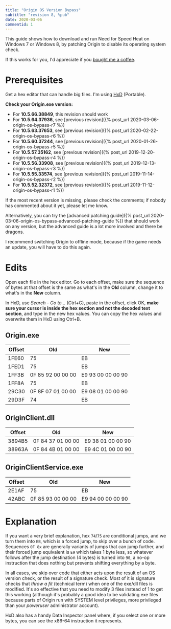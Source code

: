 ```yaml
---
title: "Origin OS Version Bypass"
subtitle: "revision 8, %pub"
date: 2020-03-06
commentid: 1
---
```


This guide shows how to download and run Need for Speed Heat on Windows 7 or Windows 8, by patching Origin to disable its operating system check.

If this works for you, I'd appreciate if you [bought me a coffee](https://ko-fi.com/chylex).

# Prerequisites

Get a hex editor that can handle big files. I'm using [HxD](https://mh-nexus.de/en/hxd/) (Portable).

**Check your Origin.exe version:**
- For **10.5.66.38849**, this revision should work
- For **10.5.64.37936**, see [previous revision]({% post_url 2020-03-06-origin-os-bypass-r7 %})
- For **10.5.63.37653**, see [previous revision]({% post_url 2020-02-22-origin-os-bypass-r6 %})
- For **10.5.60.37244**, see [previous revision]({% post_url 2020-01-26-origin-os-bypass-r5 %})
- For **10.5.57.35162**, see [previous revision]({% post_url 2019-12-20-origin-os-bypass-r4 %})
- For **10.5.56.33908**, see [previous revision]({% post_url 2019-12-13-origin-os-bypass-r3 %})
- For **10.5.55.33574**, see [previous revision]({% post_url 2019-11-14-origin-os-bypass-r2 %})
- For **10.5.52.32372**, see [previous revision]({% post_url 2019-11-12-origin-os-bypass-r1 %})

If the most recent version is missing, please check the comments; if nobody has commented about it yet, please let me know.

Alternatively, you can try the [advanced patching guide]({% post_url 2020-03-06-origin-os-bypass-advanced-patching-guide %}) that should work on any version, but the advanced guide is a lot more involved and there be dragons.

I recommend switching Origin to offline mode, because if the game needs an update, you will have to do this again.

# Edits

Open each file in the hex editor. Go to each offset, make sure the sequence of bytes at that offset is the same as what's in the **Old** column, change it to what's in the **New** column.

In HxD, use *Search - Go to...* (Ctrl+G), paste in the offset, click OK, **make sure your cursor is inside the hex section and not the decoded text section**, and type in the new hex values. You can copy the hex values and overwrite them in HxD using Ctrl+B.

## Origin.exe

| Offset | Old               | New               |
|--------|-------------------|-------------------|
| 1FE60  | 75                | EB                |
| 1FED1  | 75                | EB                |
| 1FF3B  | 0F 85 92 00 00 00 | E9 93 00 00 00 90 |
| 1FF8A  | 75                | EB                |
| 29C30  | 0F 8F 07 01 00 00 | E9 08 01 00 00 90 |
| 29D3F  | 74                | EB                |

## OriginClient.dll

| Offset | Old               | New               |
|--------|-------------------|-------------------|
| 3894B5 | 0F 84 37 01 00 00 | E9 38 01 00 00 90 |
| 38963A | 0F 84 4B 01 00 00 | E9 4C 01 00 00 90 |

## OriginClientService.exe

| Offset | Old               | New               |
|--------|-------------------|-------------------|
| 2E1AF  | 75                | EB                |
| 42ABC  | 0F 85 93 00 00 00 | E9 94 00 00 00 90 |

# Explanation

If you want a very brief explanation, hex `74`/`75` are conditional jumps, and we turn them into `EB`, which is a forced jump, to skip over a bunch of code. Sequences `0F 8x` are generally variants of jumps that can jump further, and their forced jump equivalent is `E9` which takes 1 byte less, so whatever follows after the jump destination (4 bytes) is turned into `90`, a no-op instruction that does nothing but prevents shifting everything by a byte.

In all cases, we skip over code that either acts upon the result of an OS version check, or the result of a signature check. Most of it is signature checks that *throw a fit* (technical term) when one of the exe/dll files is modified. It's so effective that you need to modify 3 files instead of 1 to get this working (although it's probably a good idea to be validating exe files because parts of Origin run with SYSTEM level privileges, more privileged than your *poweruser* administrator account).

HxD also has a handy Data Inspector panel where, if you select one or more bytes, you can see the x86-64 instruction it represents.
